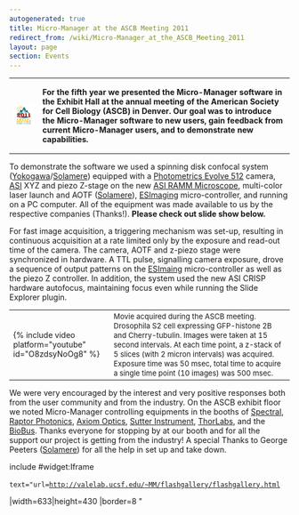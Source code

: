 ```yaml
---
autogenerated: true
title: Micro-Manager at the ASCB Meeting 2011
redirect_from: /wiki/Micro-Manager_at_the_ASCB_Meeting_2011
layout: page
section: Events
---
```


<table cellspacing=15>
<tr>
<td markdown="1">

![](media/ASCB_2011_logo.JPG "ASCB_2011_logo.JPG")

</td>
<td markdown="1">

**For the fifth year we presented the Micro-Manager software in the
Exhibit Hall at the annual meeting of the American Society for Cell
Biology (ASCB) in Denver. Our goal was to introduce the Micro-Manager
software to new users, gain feedback from current Micro-Manager users,
and to demonstrate new capabilities.**

</td>
</tr>
</table>

To demonstrate the software we used a spinning disk confocal system
([Yokogawa](http://www.yokogawa.com/scanner/products/csuX1e.htm)/[Solamere](http://www.solameretech.com/))
equipped with a [Photometrics Evolve
512](http://www.photometrics.com/products/emccdcams/evolve/512.php)
camera, [ASI](http://www.asiimaging.com/) XYZ and piezo Z-stage on the
new [ASI RAMM
Microscope](http://www.asiimaging.com/products/video-microscopes-test-stands-complete-system-solutions/rapid-automated-modular-microscope-ramm-system/),
multi-color laser launch and AOTF
([Solamere](http://www.solameretech.com/)),
[ESImaging](http://www.esimaging.co.uk/products) micro-controller, and
running on a PC computer. All of the equipment was made available to us
by the respective companies (Thanks!). **Please check out slide show
below.**

For fast image acquisition, a triggering mechanism was set-up, resulting
in continuous acquisition at a rate limited only by the exposure and
read-out time of the camera. The camera, AOTF and z-piezo stage were
synchronized in hardware. A TTL pulse, signalling camera exposure, drove
a sequence of output patterns on the
[ESImaing](http://www.esimaging.co.uk/products) micro-controller as well
as the piezo Z controller. In addition, the system used the new ASI
CRISP hardware autofocus, maintaining focus even while running the Slide
Explorer plugin.

|                                                                 |                                                                                                                                                                                                                                                                                                                                                           |
|-----------------------------------------------------------------|-----------------------------------------------------------------------------------------------------------------------------------------------------------------------------------------------------------------------------------------------------------------------------------------------------------------------------------------------------------|
| {% include video platform="youtube" id="O8zdsyNoOg8" %} | <font size=-1>Movie acquired during the ASCB meeting. Drosophila S2 cell expressing GFP-histone 2B and Cherry-tubulin. Images were taken at 15 second intervals. At each time point, a z-stack of 5 slices (with 2 micron intervals) was acquired. Exposure time was 50 msec, total time to acquire a single time point (10 images) was 500 msec. </font> |

We were very encouraged by the interest and very positive responses both
from the user community and from the industry. On the ASCB exhibit floor
we noted Micro-Manager controlling equipments in the booths of
[Spectral](http://www.spectral.ca/), [Raptor
Photonics](http://www.raptorphotonics.com/search.php), [Axiom
Optics](http://www.axiomoptics.com/index_Events.html), [Sutter
Instrument](http://www.sutter.com/index.html),
[ThorLabs](http://www.thorlabs.us/Navigation.cfm?section=7), and the
[BioBus](http://biobus.org/). Thanks everyone for stopping by at our
booth and for all the support our project is getting from the industry!
A special Thanks to George Peeters
([Solamere](http://www.solameretech.com/)) for all the help in set up
and take down.

 include \#widget:Iframe

`text="url=`[`http://valelab.ucsf.edu/~MM/flashgallery/flashgallery.html`](http://valelab.ucsf.edu/~MM/flashgallery/flashgallery.html)

\|width=633\|height=430 \|border=8 "
